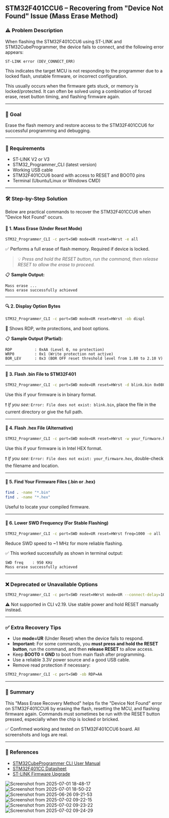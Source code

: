 ## STM32F401CCU6 – Recovering from "Device Not Found" Issue (Mass Erase Method)

### ⚠️ Problem Description

When flashing the STM32F401CCU6 using ST-LINK and STM32CubeProgrammer, the device fails to connect, and the following error appears:

```
ST-LINK error (DEV_CONNECT_ERR)
```

This indicates the target MCU is not responding to the programmer due to a locked flash, unstable firmware, or incorrect configuration.

This usually occurs when the firmware gets stuck, or memory is locked/protected. It can often be solved using a combination of forced erase, reset button timing, and flashing firmware again.

---

### 🎯 Goal

Erase the flash memory and restore access to the STM32F401CCU6 for successful programming and debugging.

---

### 🧰 Requirements

* ST-LINK V2 or V3
* STM32\_Programmer\_CLI (latest version)
* Working USB cable
* STM32F401CCU6 board with access to RESET and BOOT0 pins
* Terminal (Ubuntu/Linux or Windows CMD)

---

### 🛠️ Step-by-Step Solution

Below are practical commands to recover the STM32F401CCU6 when "Device Not Found" occurs.

#### 🔁 1. **Mass Erase (Under Reset Mode)**

```bash
STM32_Programmer_CLI -c port=SWD mode=UR reset=HWrst -e all
```

✅ Performs a full erase of flash memory. Required if device is locked.

> 💡 *Press and hold the RESET button, run the command, then release RESET to allow the erase to proceed.*

📋 **Sample Output:**

```
Mass erase ...
Mass erase successfully achieved
```

---

#### 🔍 2. **Display Option Bytes**

```bash
STM32_Programmer_CLI -c port=SWD mode=UR reset=HWrst -ob displ
```

🧠 Shows RDP, write protections, and boot options.

📋 **Sample Output (Partial):**

```
RDP          : 0xAA (Level 0, no protection)
WRP0         : 0x1 (Write protection not active)
BOR_LEV      : 0x3 (BOR OFF reset threshold level from 1.80 to 2.10 V)
```

---

#### 💾 3. **Flash .bin File to STM32F401**

```bash
STM32_Programmer_CLI -c port=SWD mode=UR reset=HWrst -d blink.bin 0x08000000 -v -rst
```

Use this if your firmware is in binary format.

❗ *If you see:* `Error: File does not exist: blink.bin`, place the file in the current directory or give the full path.

---

#### 💾 4. **Flash .hex File (Alternative)**

```bash
STM32_Programmer_CLI -c port=SWD mode=UR reset=HWrst -w your_firmware.hex -v -rst
```

Use this if your firmware is in Intel HEX format.

❗ *If you see:* `Error: File does not exist: your_firmware.hex`, double-check the filename and location.

---

#### 🔎 5. **Find Your Firmware Files (.bin or .hex)**

```bash
find . -name "*.bin"
find . -name "*.hex"
```

Useful to locate your compiled firmware.

---

#### 🐌 6. **Lower SWD Frequency (For Stable Flashing)**

```bash
STM32_Programmer_CLI -c port=SWD mode=UR reset=HWrst freq=1000 -e all
```

Reduce SWD speed to \~1 MHz for more reliable flashing.

✅ This worked successfully as shown in terminal output:

```
SWD freq    : 950 KHz
Mass erase successfully achieved
```

---

### ❌ Deprecated or Unavailable Options

```bash
STM32_Programmer_CLI -c port=SWD reset=HWrst mode=UR --connect-delay=100
```

⚠️ Not supported in CLI v2.19. Use stable power and hold RESET manually instead.

---

### ✅ Extra Recovery Tips

* Use **mode=UR** (Under Reset) when the device fails to respond.
* **Important:** For some commands, you **must press and hold the RESET button**, run the command, and then **release RESET** to allow access.
* Keep **BOOT0 = GND** to boot from main flash after programming.
* Use a reliable 3.3V power source and a good USB cable.
* Remove read protection if necessary:

```bash
STM32_Programmer_CLI -c port=SWD -ob RDP=AA
```

---

### 📌 Summary

This "Mass Erase Recovery Method" helps fix the "Device Not Found" error on STM32F401CCU6 by erasing the flash, resetting the MCU, and flashing firmware again. Commands must sometimes be run with the RESET button pressed, especially when the chip is locked or bricked.

✅ Confirmed working and tested on STM32F401CCU6 board. All screenshots and logs are real.

---

### 🔗 References

* [STM32CubeProgrammer CLI User Manual](https://www.st.com/resource/en/user_manual/um2237-stm32cubeprogrammer-software-description-stmicroelectronics.pdf)
* [STM32F401CC Datasheet](https://www.st.com/resource/en/datasheet/stm32f401cc.pdf)
* [ST-LINK Firmware Upgrade](https://www.st.com/en/development-tools/stsw-link007.html)


![Screenshot from 2025-07-01 18-48-17](https://github.com/user-attachments/assets/6ca390ac-2760-4bd3-9404-6c467ccac5ae)
![Screenshot from 2025-07-01 18-50-22](https://github.com/user-attachments/assets/5c7ec9b1-6219-45a8-9f90-761ea29efdf9)
![Screenshot from 2025-06-26 09-21-53](https://github.com/user-attachments/assets/de2d9b03-791a-4e31-8368-1a1a67262c5d)
![Screenshot from 2025-07-02 09-22-15](https://github.com/user-attachments/assets/5b43bc5b-4daa-4d5b-a981-cbdc92cd7617)
![Screenshot from 2025-07-02 09-23-22](https://github.com/user-attachments/assets/3aa0ecd1-dbb9-428e-9eb9-bbc84534cc22)
![Screenshot from 2025-07-02 09-24-29](https://github.com/user-attachments/assets/f2f73905-7865-4a96-a75f-4463fbde7a9e)





